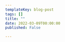 ```yaml
---
templateKey: blog-post
tags: []
title: ""
date: 2022-03-09T00:00:00
published: False

---
```

<!-- Content Injected to every content markdown header -->
